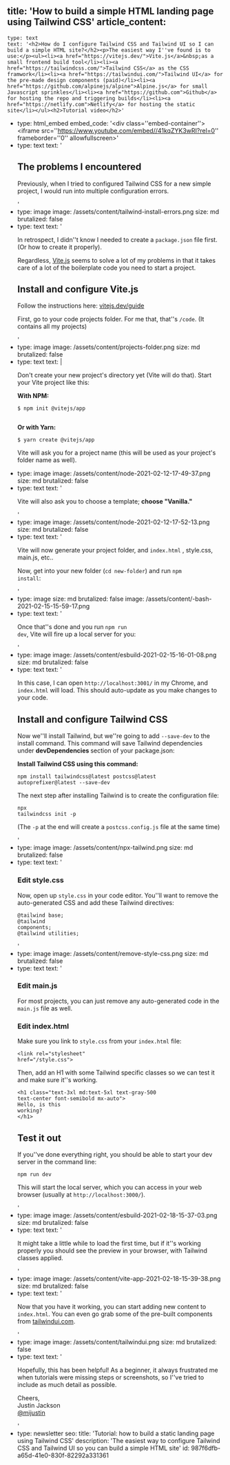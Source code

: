 title: 'How to build a simple HTML landing page using Tailwind CSS'
article_content:
  -
    type: text
    text: '<h2>How do I configure Tailwind CSS and Tailwind UI so I can build a simple HTML site?</h2><p>The easiest way I''ve found is to use:</p><ul><li><a href="https://vitejs.dev/">Vite.js</a>&nbsp;as a small frontend build tool</li><li><a href="https://tailwindcss.com/">Tailwind CSS</a> as the CSS framwork</li><li><a href="https://tailwindui.com/">Tailwind UI</a> for the pre-made design components (paid)</li><li><a href="https://github.com/alpinejs/alpine">Alpine.js</a> for small Javascript sprinkles</li><li><a href="https://github.com">Github</a> for hosting the repo and triggering builds</li><li><a href="https://netlify.com">Netlify</a> for hosting the static site</li></ul><h2>Tutorial video</h2>'
  -
    type: html_embed
    embed_code: '<style>.embed-container { position: relative; padding-bottom: 56.25%; height: 0; overflow: hidden; max-width: 100%; } .embed-container iframe, .embed-container object, .embed-container embed { position: absolute; top: 0; left: 0; width: 100%; height: 100%; }</style><div class=''embed-container''><iframe src=''https://www.youtube.com/embed//41kqZYK3wRI?rel=0'' frameborder=''0'' allowfullscreen></iframe></div>'
  -
    type: text
    text: '<h2>The problems I encountered</h2><p>Previously, when I tried to configured Tailwind CSS for a new simple project, I would run into multiple configuration errors.&nbsp;</p>'
  -
    type: image
    image: /assets/content/tailwind-install-errors.png
    size: md
    brutalized: false
  -
    type: text
    text: '<p>In retrospect, I didn''t know I needed to create a <code>package.json</code>&nbsp;file first. (Or how to create it properly).</p><p>Regardless, <a href="https://vitejs.dev/guide/">Vite.js</a> seems to solve a lot of my problems in that it takes care of a lot of the boilerplate code you need to start a project.</p><h2>Install and configure Vite.js</h2><p>Follow the instructions here: <a href="https://vitejs.dev/guide/">vitejs.dev/guide</a></p><p>First, go to your code projects folder. For me that, that''s <code>/code</code>. (It contains all my projects)</p>'
  -
    type: image
    image: /assets/content/projects-folder.png
    size: md
    brutalized: false
  -
    type: text
    text: |
      <p>Don't create your new project's directory yet (Vite will do that). Start your Vite project like this:</p><p><b>With NPM:</b></p><p><code>$ npm init @vitejs/app
      </code></p><p><b>Or with Yarn:</b></p><p><code>$ yarn create @vitejs/app</code></p><p>Vite will ask you for a project name (this will be used as your project's folder name as well).</p>
  -
    type: image
    image: /assets/content/node-2021-02-12-17-49-37.png
    size: md
    brutalized: false
  -
    type: text
    text: '<p>Vite will also ask you to choose a template; <b>choose "Vanilla."</b></p>'
  -
    type: image
    image: /assets/content/node-2021-02-12-17-52-13.png
    size: md
    brutalized: false
  -
    type: text
    text: '<p>Vite will now generate your project folder, and&nbsp;<code>index.html</code>&nbsp;, style.css, main.js, etc..</p><p>Now, get into your new folder (<code>cd new-folder</code>) and run <code>npm install</code>:</p>'
  -
    type: image
    size: md
    brutalized: false
    image: /assets/content/-bash-2021-02-15-15-59-17.png
  -
    type: text
    text: '<p>Once that''s done and you run <code>npm run dev</code>, Vite will fire up a local server for you:</p>'
  -
    type: image
    image: /assets/content/esbuild-2021-02-15-16-01-08.png
    size: md
    brutalized: false
  -
    type: text
    text: '<p>In this case, I can open <code>http://localhost:3001/</code> in my Chrome, and <code>index.html</code> will load. This should auto-update as you make changes to your code.</p><h2>Install and configure Tailwind CSS</h2><p>Now we''ll install Tailwind, but we''re going to add <code>--save-dev</code> to the install command. This command will save Tailwind dependencies under&nbsp;<strong>devDependencies&nbsp;</strong>section of your package.json:</p><p><b>Install Tailwind CSS using this command:</b></p><p><code>npm install tailwindcss@latest postcss@latest autoprefixer@latest --save-dev</code></p><p>The next step after installing Tailwind is to create the configuration file:</p><p><code>npx tailwindcss init -p</code></p><p>(The <code>-p</code> at the end will create a <code>postcss.config.js</code> file at the same time)</p>'
  -
    type: image
    image: /assets/content/npx-tailwind.png
    size: md
    brutalized: false
  -
    type: text
    text: '<h3>Edit style.css</h3><p>Now, open up <code>style.css</code> in your code editor. You''ll want to remove the auto-generated CSS and add these Tailwind directives:<br></p><p><code>@tailwind base;<br>@tailwind components;<br>@tailwind utilities;</code></p>'
  -
    type: image
    image: /assets/content/remove-style-css.png
    size: md
    brutalized: false
  -
    type: text
    text: '<h3>Edit main.js</h3><p>For most projects, you can just remove any auto-generated code in the <code>main.js</code> file as well.</p><h3>Edit index.html</h3><p>Make sure you link to&nbsp;<code>style.css</code>&nbsp;from your&nbsp;<code>index.html</code>&nbsp;file:</p><p><code>&lt;link rel="stylesheet" href="/style.css"&gt;</code></p><p>Then, add an H1 with some Tailwind specific classes so we can test it and make sure it''s working.</p><p><code>&lt;h1 class="text-3xl md:text-5xl text-gray-500 text-center font-semibold mx-auto"&gt;<br>Hello, is this working?<br>&lt;/h1&gt;</code></p><h2>Test it out</h2><p>If you''ve done everything right, you should be able to start your dev server in the command line:</p><p><code>npm run dev</code></p><p>This will start the local server, which you can access in your web browser (usually at <code>http://localhost:3000/</code>).</p>'
  -
    type: image
    image: /assets/content/esbuild-2021-02-18-15-37-03.png
    size: md
    brutalized: false
  -
    type: text
    text: '<p>It might take a little while to load the first time, but if it''s working properly you should see the preview in your browser, with Tailwind classes applied.<br></p>'
  -
    type: image
    image: /assets/content/vite-app-2021-02-18-15-39-38.png
    size: md
    brutalized: false
  -
    type: text
    text: '<p>Now that you have it working, you can start adding new content to <code>index.html</code>. You can even go grab some of the pre-built components from <a href="https://tailwindui.com/components">tailwindui.com</a>.</p>'
  -
    type: image
    image: /assets/content/tailwindui.png
    size: md
    brutalized: false
  -
    type: text
    text: '<p>Hopefully, this has been helpful! As a beginner, it always frustrated me when tutorials were missing steps or screenshots, so I''ve tried to include as much detail as possible.</p><p>Cheers,<br>Justin Jackson<br><a href="https://twitter.com/mijustin">@mijustin</a></p>'
  -
    type: newsletter
seo:
  title: 'Tutorial: how to build a static landing page using Tailwind CSS'
  description: 'The easiest way to configure Tailwind CSS and Tailwind UI so you can build a simple HTML site'
id: 987f6dfb-a65d-41e0-830f-82292a331361
